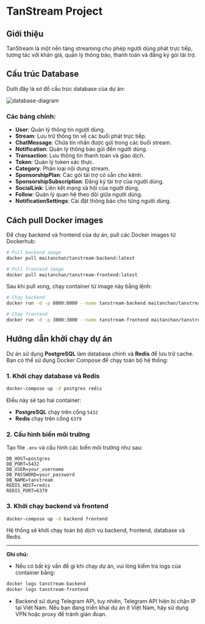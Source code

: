 
# TanStream Project

## Giới thiệu
TanStream là một nền tảng streaming cho phép người dùng phát trực tiếp, tương tác với khán giả, quản lý thông báo, thanh toán và đăng ký gói tài trợ.

## Cấu trúc Database
Dưới đây là sơ đồ cấu trúc database của dự án:

![database-diagram](https://github.com/user-attachments/assets/f273f5b3-115d-4ba7-8ba1-c804d0430abf)

### Các bảng chính:
- **User**: Quản lý thông tin người dùng.
- **Stream**: Lưu trữ thông tin về các buổi phát trực tiếp.
- **ChatMessage**: Chứa tin nhắn được gửi trong các buổi stream.
- **Notification**: Quản lý thông báo gửi đến người dùng.
- **Transaction**: Lưu thông tin thanh toán và giao dịch.
- **Token**: Quản lý token xác thực.
- **Category**: Phân loại nội dung stream.
- **SponsorshipPlan**: Các gói tài trợ có sẵn cho kênh.
- **SponsorshipSubscription**: Đăng ký tài trợ của người dùng.
- **SocialLink**: Liên kết mạng xã hội của người dùng.
- **Follow**: Quản lý quan hệ theo dõi giữa người dùng.
- **NotificationSettings**: Cài đặt thông báo cho từng người dùng.

## Cách pull Docker images
Để chạy backend và frontend của dự án, pull các Docker images từ Dockerhub:

```sh
# Pull backend image
docker pull maitanchan/tanstream-backend:latest

# Pull frontend image
docker pull maitanchan/tanstream-frontend:latest
```

Sau khi pull xong, chạy container từ image này bằng lệnh:

```sh
# Chạy backend
docker run -d -p 8000:8000 --name tanstream-backend maitanchan/tanstream-backend:latest

# Chạy frontend
docker run -d -p 3000:3000 --name tanstream-frontend maitanchan/tanstream-frontend:latest
```

## Hướng dẫn khởi chạy dự án
Dự án sử dụng **PostgreSQL** làm database chính và **Redis** để lưu trữ cache. Bạn có thể sử dụng Docker Compose để chạy toàn bộ hệ thống:

### 1. Khởi chạy database và Redis
```sh
docker-compose up -d postgres redis
```
Điều này sẽ tạo hai container:
- **PostgreSQL** chạy trên cổng `5432`
- **Redis** chạy trên cổng `6379`

### 2. Cấu hình biến môi trường
Tạo file `.env` và cấu hình các biến môi trường như sau:
```env
DB_HOST=postgres
DB_PORT=5432
DB_USER=your_username
DB_PASSWORD=your_password
DB_NAME=tanstream
REDIS_HOST=redis
REDIS_PORT=6379
```

### 3. Khởi chạy backend và frontend
```sh
docker-compose up -d backend frontend
```

Hệ thống sẽ khởi chạy toàn bộ dịch vụ backend, frontend, database và Redis.

---
**Ghi chú:**
- Nếu có bất kỳ vấn đề gì khi chạy dự án, vui lòng kiểm tra logs của container bằng:
```sh
docker logs tanstream-backend
docker logs tanstream-frontend
```
- Backend sử dụng Telegram API, tuy nhiên, Telegram API hiện bị chặn IP tại Việt Nam. Nếu bạn đang triển khai dự án ở Việt Nam, hãy sử dụng VPN hoặc proxy để tránh gián đoạn.



